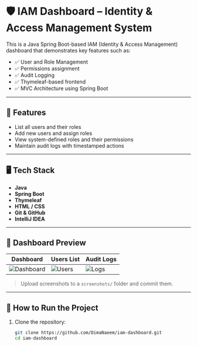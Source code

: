 # 🛡️ IAM Dashboard – Identity & Access Management System

This is a Java Spring Boot-based IAM (Identity & Access Management) dashboard that demonstrates key features such as:

- ✅ User and Role Management
- ✅ Permissions assignment
- ✅ Audit Logging
- ✅ Thymeleaf-based frontend
- ✅ MVC Architecture using Spring Boot

---

## 🚀 Features

- List all users and their roles
- Add new users and assign roles
- View system-defined roles and their permissions
- Maintain audit logs with timestamped actions

---

## 🖥️ Tech Stack

- **Java**
- **Spring Boot**
- **Thymeleaf**
- **HTML / CSS**
- **Git & GitHub**
- **IntelliJ IDEA**

---

## 📸 Dashboard Preview

| Dashboard | Users List | Audit Logs |
|----------|------------|------------|
| ![Dashboard](assets/screenshots/dashboard.png) | ![Users](assets/screenshots/users.png) | ![Logs](assets/screenshots/audit-logs.png) |

> Upload screenshots to a `screenshots/` folder and commit them.

---

## 🔧 How to Run the Project

1. Clone the repository:
   ```bash
   git clone https://github.com/DimaNaeem/iam-dashboard.git
   cd iam-dashboard
